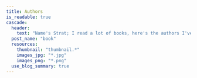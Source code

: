 ```yaml
---
title: Authors
is_readable: true
cascade:
  header:
    text: "Name's Strat; I read a lot of books, here's the authors I've read."
  post_name: "book"
  resources:
    thumbnail: "thumbnail.*"
    images_jpg: "*.jpg"
    images_png: "*.png"
  use_blog_summary: true
---
```

